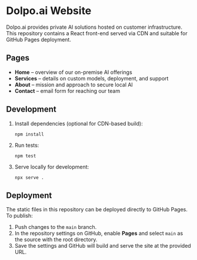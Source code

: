 # Dolpo.ai Website

Dolpo.ai provides private AI solutions hosted on customer infrastructure.
This repository contains a React front-end served via CDN and suitable for
GitHub Pages deployment.

## Pages

- **Home** – overview of our on-premise AI offerings
- **Services** – details on custom models, deployment, and support
- **About** – mission and approach to secure local AI
- **Contact** – email form for reaching our team

## Development

1. Install dependencies (optional for CDN-based build):
   ```
   npm install
   ```
2. Run tests:
   ```
   npm test
   ```
3. Serve locally for development:
   ```
   npx serve .
   ```

## Deployment

The static files in this repository can be deployed directly to GitHub Pages.
To publish:

1. Push changes to the `main` branch.
2. In the repository settings on GitHub, enable **Pages** and select `main` as
   the source with the root directory.
3. Save the settings and GitHub will build and serve the site at the provided
   URL.
